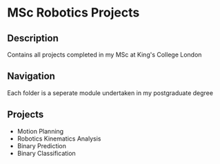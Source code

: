 # MSc Robotics Projects

## Description
Contains all projects completed in my MSc at King's College London

## Navigation
Each folder is a seperate module undertaken in my postgraduate degree

## Projects
- Motion Planning
- Robotics Kinematics Analysis
- Binary Prediction
- Binary Classification
